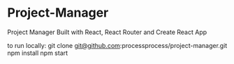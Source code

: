 # Project-Manager
Project Manager Built with React, React Router and Create React App

to run locally:
git clone git@github.com:processprocess/project-manager.git
npm install
npm start